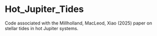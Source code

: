 # Hot_Jupiter_Tides
Code associated with the Millholland, MacLeod, Xiao (2025) paper on stellar tides in hot Jupiter systems.

